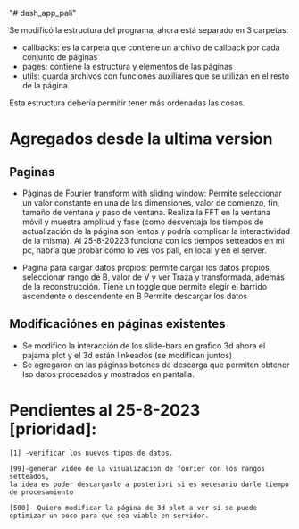 "# dash_app_pali" 

Se modificó la estructura del programa, ahora
está separado en 3 carpetas:

- callbacks: es la carpeta que contiene un archivo de callback por cada conjunto de páginas
- pages: contiene la estructura y elementos de las páginas 
- utils: guarda archivos con funciones auxiliares que se utilizan en el resto de la página.

Esta estructura debería permitir tener más ordenadas las cosas.

# Agregados desde la ultima version
## Paginas
- Páginas de Fourier transform with sliding window: Permite seleccionar un valor constante en una de las dimensiones,
valor de comienzo, fin, tamaño de ventana y paso de ventana. Realiza la FFT en la ventana móvil y muestra amplitud y fase
(como desventaja los tiempos de actualización de la página son lentos y podría complicar la interactividad de la misma).
Al 25-8-20223 funciona con los tiempos setteados en mi pc, habría que probar cómo lo ves vos pali, en local y en el server.


- Página para cargar datos propios: permite cargar los datos propios, seleccionar rango de B, valor de V y ver Traza y 
transformada, además de la reconstrucción. Tiene un toggle que permite elegir el barrido ascendente o  descendente en B
Permite descargar los datos

## Modificaciónes en páginas existentes
- Se modifico la interacción de los slide-bars en grafico 3d ahora el pajama plot y el 3d están linkeados (se modifican juntos)
- Se agregaron en las páginas botones de descarga que permiten obtener lso datos procesados y mostrados en pantalla.



# Pendientes al 25-8-2023 [prioridad]: 
    [1] -verificar los nuevos tipos de datos.
    
    [99]-generar video de la visualización de fourier con los rangos setteados,
    la idea es poder descargarlo a posteriori si es necesario darle tiempo de procesamiento

    [500]- Quiero modificar la página de 3d plot a ver si se puede optimizar un poco para que sea viable en servidor.

